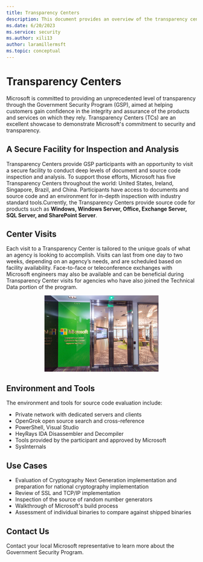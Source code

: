 ```yaml
---
title: Transparency Centers
description: This document provides an overview of the transparency centers throughout the world for the Government Security Program.
ms.date: 6/20/2023
ms.service: security
ms.author: xili13
author: laramillermsft
ms.topic: conceptual
---
```


# Transparency Centers

Microsoft is committed to providing an unprecedented level of transparency through the Government Security Program (GSP), aimed at helping customers gain confidence in the integrity and assurance of the products and services on which they rely. Transparency Centers (TCs) are an excellent showcase to demonstrate Microsoft's commitment to security and transparency.

## A Secure Facility for Inspection and Analysis

Transparency Centers provide GSP participants with an opportunity to visit a secure facility to conduct deep levels of document and source code inspection and analysis. To support those efforts, Microsoft has five Transparency Centers throughout the world: United States, Ireland, Singapore, Brazil, and China. Participants have access to documents and source code and an environment for in-depth inspection with industry standard tools.Currently, the Transparency Centers provide source code for products such as **Windows, Windows Server, Office, Exchange Server, SQL Server, and SharePoint Server**.

## Center Visits

Each visit to a Transparency Center is tailored to the unique goals of what an agency is looking to accomplish. Visits can last from one day to two weeks, depending on an agency’s needs, and are scheduled based on facility availability. Face-to-face or teleconference exchanges with Microsoft engineers may also be available and can be beneficial during Transparency Center visits for agencies who have also joined the Technical Data portion of the program.

<center><img src="../media/security-gsp/TransparencyCenter.jpg" width="60%" alt="Photo showing a corner view of a transparency center."/></center>  

## Environment and Tools

The environment and tools for source code evaluation include:
- Private network with dedicated servers and clients
- OpenGrok open source search and cross-reference
- PowerShell, Visual Studio
- HeyRays IDA Disassembler and Decompiler
- Tools provided by the participant and approved by Microsoft
- SysInternals

## Use Cases

 - Evaluation of Cryptography Next Generation implementation and preparation for national cryptography implementation
 - Review of SSL and TCP/IP implementation
 - Inspection of the source of random number generators
 - Walkthrough of Microsoft's build process
 - Assessment of individual binaries to compare against shipped binaries

## Contact Us

Contact your local Microsoft representative to learn more about the Government Security Program.
